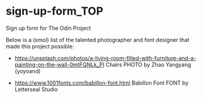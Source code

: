 # sign-up-form_TOP
Sign up form for The Odin Project

Below is a (smol) list of the talented photographer and font designer that made
this project possible:

 - https://unsplash.com/photos/a-living-room-filled-with-furniture-and-a-painting-on-the-wall-0mtFQNLk_PI
Chairs
PHOTO by Zhao Yangyang (yoyoand)

 - https://www.1001fonts.com/babillon-font.html
Babillon Font
FONT by Letterseal Studio
